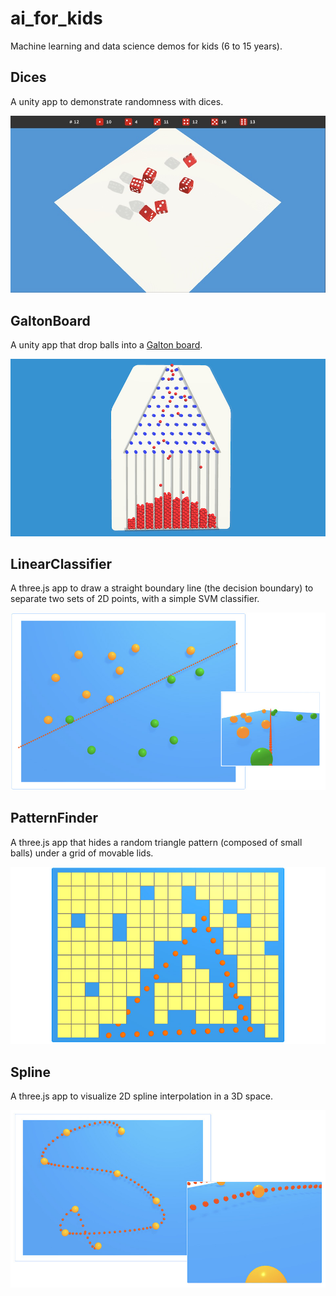 # ai_for_kids

Machine learning and data science demos for kids (6 to 15 years).

## Dices

A unity app to demonstrate randomness with dices.

![Dices](screenshots/Dices.jpg)

## GaltonBoard

A unity app that drop balls into a [Galton
board](https://en.wikipedia.org/wiki/Galton_board).

![GaltonBoard](screenshots/GaltonBoard.jpg)

## LinearClassifier

A three.js app to draw a straight boundary line (the decision boundary) to
separate two sets of 2D points, with a simple SVM classifier.

![LinearClassifier](screenshots/LinearClassifier.jpg)

## PatternFinder

A three.js app that hides a random triangle pattern (composed of small balls)
under a grid of movable lids.

![PatternFinder](screenshots/PatternFinder.jpg)

## Spline

A three.js app to visualize 2D spline interpolation in a 3D space.

![Spline](screenshots/Spline.jpg)

